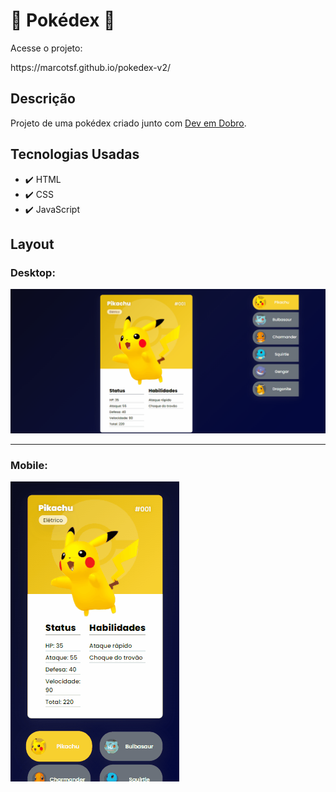 # 🍃 Pokédex 🍃

<p>Acesse o projeto:</p> https://marcotsf.github.io/pokedex-v2/

## Descrição

<p>Projeto de uma pokédex criado junto com <a href="https://www.youtube.com/c/DevemDobro">Dev em Dobro</a>.</p>


## Tecnologias Usadas
- ✔️ HTML
- ✔️ CSS
- ✔️ JavaScript

## Layout 
### Desktop:
<img src="./src/images/pokedex.gif">

<hr>

### Mobile:
<img alt="Demo" src="./src/images/pokedex-mobile.gif">

